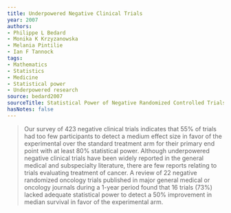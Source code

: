 ```yaml
---
title: Underpowered Negative Clinical Trials
year: 2007
authors:
- Philippe L Bedard
- Monika K Krzyzanowska
- Melania Pintilie
- Ian F Tannock
tags:
- Mathematics
- Statistics
- Medicine
- Statistical power
- Underpowered research
source: bedard2007
sourceTitle: Statistical Power of Negative Randomized Controlled Trials Presented at American Society for Clinical Oncology Annual Meetings
hasNotes: false
---
```


> Our survey of 423 negative clinical trials indicates that 55% of trials had too few participants
>   to detect a medium effect size in favor of the experimental over the standard treatment arm
>   for their primary end point with at least 80% statistical power.
> Although underpowered negative clinical trials have been widely reported in the general medical
>   and subspecialty literature, there are few reports relating to trials evaluating treatment of cancer.
> A review of 22 negative randomized oncology trials published in major general medical or oncology journals
>   during a 1-year period found that 16 trials (73%) lacked adequate statistical power to detect a 50% improvement
>   in median survival in favor of the experimental arm.
